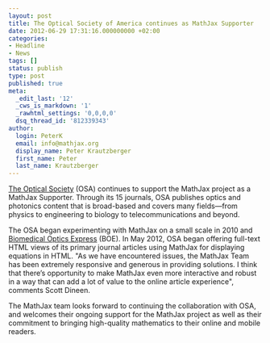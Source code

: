 ```yaml
---
layout: post
title: The Optical Society of America continues as MathJax Supporter
date: 2012-06-29 17:31:16.000000000 +02:00
categories:
- Headline
- News
tags: []
status: publish
type: post
published: true
meta:
  _edit_last: '12'
  _cws_is_markdown: '1'
  _rawhtml_settings: '0,0,0,0'
  dsq_thread_id: '812339343'
author:
  login: PeterK
  email: info@mathjax.org
  display_name: Peter Krautzberger
  first_name: Peter
  last_name: Krautzberger
---
```


[The Optical Society](http://www.osa.org) (OSA) continues to support the MathJax project as a MathJax Supporter. Through its 15 journals, OSA publishes optics and photonics content that is broad-based and covers many fields—from physics to engineering to biology to telecommunications and beyond.

The OSA began experimenting with MathJax on a small scale in 2010 and [Biomedical Optics Express](http://www.opticsinfobase.org/boe/home.cfm) (BOE). In May 2012, OSA began offering full-text HTML views of its primary journal articles using MathJax for displaying equations in HTML. "As we have encountered issues, the MathJax Team has been extremely responsive and generous in providing solutions. I think that there’s opportunity to make MathJax even more interactive and robust in a way that can add a lot of value to the online article experience", comments Scott Dineen.

The MathJax team looks forward to continuing the collaboration with OSA, and welcomes their ongoing support for the MathJax project as well as their commitment to bringing high-quality mathematics to their online and mobile readers.